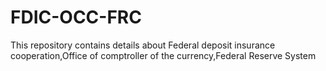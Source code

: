 # FDIC-OCC-FRC
This repository contains details about Federal deposit insurance cooperation,Office of comptroller of the currency,Federal Reserve System
